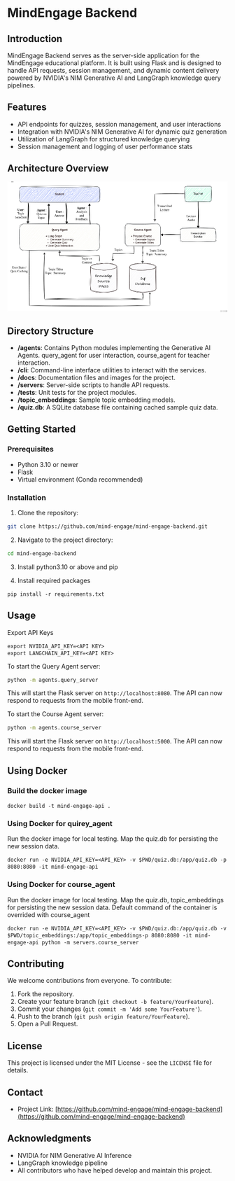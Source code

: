 

# MindEngage Backend

## Introduction
MindEngage Backend serves as the server-side application for the MindEngage educational platform. It is built using Flask and is designed to handle API requests, session management, and dynamic content delivery powered by NVIDIA's NIM Generative AI and LangGraph knowledge query pipelines.

## Features
- API endpoints for quizzes, session management, and user interactions
- Integration with NVIDIA's NIM Generative AI for dynamic quiz generation
- Utilization of LangGraph for structured knowledge querying
- Session management and logging of user performance stats

## Architecture Overview
![Archotecture](./docs/SocraticLearningAgentOverview.png)

## Directory Structure

- **/agents**: Contains Python modules implementing the Generative AI Agents. query_agent for user interaction, course_agent for teacher interaction.
- **/cli**: Command-line interface utilities to interact with the services.
- **/docs**: Documentation files and images for the project.
- **/servers**: Server-side scripts to handle API requests.
- **/tests**: Unit tests for the project modules.
- **/topic_embeddings**: Sample topic embedding models.
- **/quiz.db**: A SQLite database file containing cached sample quiz data.
## Getting Started

### Prerequisites
- Python 3.10 or newer
- Flask
- Virtual environment (Conda recommended)

### Installation
1. Clone the repository:
```bash
git clone https://github.com/mind-engage/mind-engage-backend.git
```
2. Navigate to the project directory:
```bash
cd mind-engage-backend
```
3. Install python3.10 or above and pip

5. Install required packages
```
pip install -r requirements.txt
```

## Usage

Export API Keys
```
export NVIDIA_API_KEY=<API KEY>
export LANGCHAIN_API_KEY=<API KEY>
```
To start the Query Agent server:
```bash
python -m agents.query_server
```
This will start the Flask server on `http://localhost:8080`. The API can now respond to requests from the mobile front-end.

To start the Course Agent server:
```bash
python -m agents.course_server
```
This will start the Flask server on `http://localhost:5000`. The API can now respond to requests from the mobile front-end.

## Using Docker

### Build the docker image
```
docker build -t mind-engage-api .
```

### Using Docker for quirey_agent

Run the docker image for local testing.
Map the quiz.db for persisting the new session data.
```
docker run -e NVIDIA_API_KEY=<API_KEY> -v $PWD/quiz.db:/app/quiz.db -p 8080:8080 -it mind-engage-api
```

### Using Docker for course_agent

Run the docker image for local testing.
Map the quiz.db, topic_embeddings for persisting the new session data. Default command of the container is overrided with course_agent
```
docker run -e NVIDIA_API_KEY=<API_KEY> -v $PWD/quiz.db:/app/quiz.db -v $PWD/topic_embeddings:/app/topic_embeddings-p 8080:8080 -it mind-engage-api python -m servers.course_server
```

## Contributing
We welcome contributions from everyone. To contribute:
1. Fork the repository.
2. Create your feature branch (`git checkout -b feature/YourFeature`).
3. Commit your changes (`git commit -m 'Add some YourFeature'`).
4. Push to the branch (`git push origin feature/YourFeature`).
5. Open a Pull Request.

## License
This project is licensed under the MIT License - see the `LICENSE` file for details.

## Contact
- Project Link: [https://github.com/mind-engage/mind-engage-backend](https://github.com/mind-engage/mind-engage-backend)

## Acknowledgments
- NVIDIA for NIM Generative AI Inference
- LangGraph knowledge pipeline
- All contributors who have helped develop and maintain this project.
